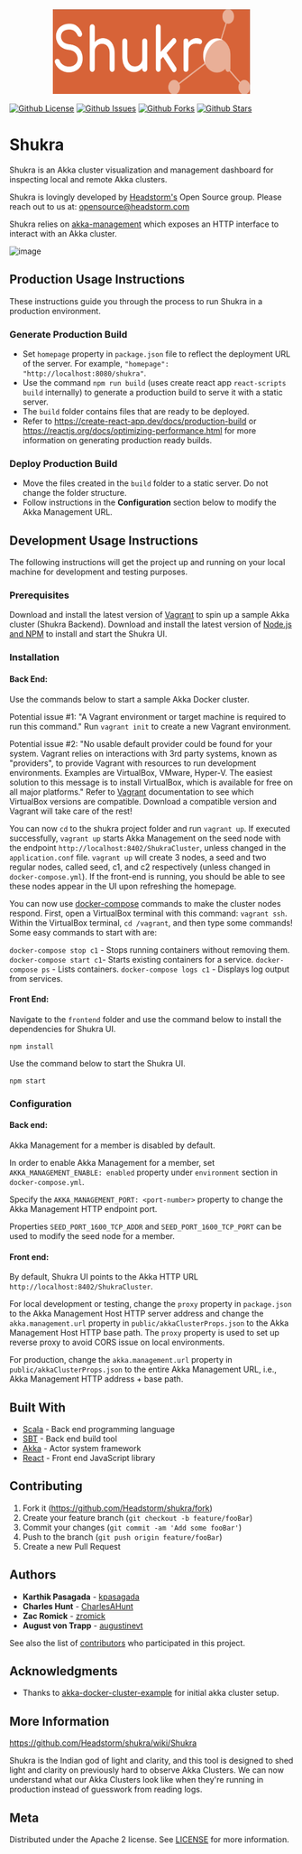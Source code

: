 <div align="center" >
    <img width="350" height="150" src="frontend/public/logo.png">
</div>

[![Github License](https://img.shields.io/github/license/Headstorm/shukra)](https://github.com/Headstorm/shukra/blob/master/LICENSE)
[![Github Issues](https://img.shields.io/github/issues/Headstorm/shukra)](https://github.com/Headstorm/shukra/issues)
[![Github Forks](https://img.shields.io/github/forks/Headstorm/shukra)](https://github.com/Headstorm/shukra/)
[![Github Stars](https://img.shields.io/github/stars/Headstorm/shukra)](https://github.com/Headstorm/shukra/)

# Shukra #

Shukra is an Akka cluster visualization and management dashboard for inspecting local and remote Akka clusters. 

Shukra is lovingly developed by [Headstorm's](https://www.headstorm.com/) Open Source group. Please reach out to us at: opensource@headstorm.com

Shukra relies on [akka-management](https://doc.akka.io/docs/akka-management/current/akka-management.html) which exposes an HTTP interface to interact with an Akka cluster.

![image](https://user-images.githubusercontent.com/915955/78514456-0eb86300-7777-11ea-85df-b6bdd4563fd7.png)

## Production Usage Instructions

These instructions guide you through the process to run Shukra in a production environment.

### Generate Production Build

* Set `homepage` property in `package.json` file to reflect the deployment URL of the server. For example, `"homepage": "http://localhost:8080/shukra"`. 
* Use the command `npm run build` (uses create react app `react-scripts build` internally) to generate a production build to serve it with a static server.
* The `build` folder contains files that are ready to be deployed. 
* Refer to https://create-react-app.dev/docs/production-build or https://reactjs.org/docs/optimizing-performance.html for more information on generating production ready builds.

### Deploy Production Build

* Move the files created in the `build` folder to a static server. Do not change the folder structure.
* Follow instructions in the **Configuration** section below to modify the Akka Management URL.

## Development Usage Instructions

The following instructions will get the project up and running on your local machine for development and testing purposes.

### Prerequisites

Download and install the latest version of [Vagrant](https://www.vagrantup.com/downloads.html) to spin up a sample Akka cluster (Shukra Backend). 
Download and install the latest version of [Node.js and NPM](https://nodejs.org/en/download/) to install and start the Shukra UI.

### Installation

#### Back End:

Use the commands below to start a sample Akka Docker cluster.

Potential issue #1:
"A Vagrant environment or target machine is required to run this command." Run ```vagrant init``` to create a new Vagrant environment.

Potential issue #2:
"No usable default provider could be found for your system. Vagrant relies on interactions with 3rd party systems, known as "providers", to provide Vagrant with resources to run development environments. Examples are VirtualBox, VMware, Hyper-V. The easiest solution to this message is to install VirtualBox, which is available for free on all major platforms."
Refer to [Vagrant](https://www.vagrantup.com/docs/virtualbox/) documentation to see which VirtualBox versions are compatible. Download a compatible version and Vagrant will take care of the rest!

You can now ```cd``` to the shukra project folder and run ```vagrant up```. If executed successfully, ```vagrant up``` starts Akka Management on the seed node with the endpoint `http://localhost:8402/ShukraCluster`, unless changed in the ```application.conf``` file. ```vagrant up``` will create 3 nodes, a seed and two regular nodes, called seed, c1, and c2 respectively (unless changed in ```docker-compose.yml```). If the front-end is running, you should be able to see these nodes appear in the UI upon refreshing the homepage.

You can now use [docker-compose](https://docs.docker.com/compose/reference/ps/) commands to make the cluster nodes respond. First, open a VirtualBox terminal with this command: ```vagrant ssh```. Within the VirtualBox terminal, ```cd /vagrant```, and then type some commands! Some easy commands to start with are:

```docker-compose stop c1``` - Stops running containers without removing them.
```docker-compose start c1```- Starts existing containers for a service.
```docker-compose ps``` - Lists containers.
```docker-compose logs c1``` - Displays log output from services.

#### Front End:

Navigate to the `frontend` folder and use the command below to install the dependencies for Shukra UI.
```
npm install
```

Use the command below to start the Shukra UI.
```
npm start
```

### Configuration

#### Back end:

Akka Management for a member is disabled by default.

In order to enable Akka Management for a member, set `AKKA_MANAGEMENT_ENABLE: enabled` property under `environment` section in `docker-compose.yml`.

Specify the `AKKA_MANAGEMENT_PORT: <port-number>` property to change the Akka Management HTTP endpoint port.

Properties `SEED_PORT_1600_TCP_ADDR` and `SEED_PORT_1600_TCP_PORT` can be used to modify the seed node for a member.

#### Front end:

By default, Shukra UI points to the Akka HTTP URL `http://localhost:8402/ShukraCluster`.

For local development or testing, change the `proxy` property in `package.json` to the Akka Management Host HTTP server address and change the `akka.management.url` property in `public/akkaClusterProps.json` to the Akka Management Host HTTP base path. The `proxy` property is used to set up reverse proxy to avoid CORS issue on local environments. 

For production, change the `akka.management.url` property in `public/akkaClusterProps.json` to the entire Akka Management URL, i.e., Akka Management HTTP address + base path.

## Built With

* [Scala](https://docs.scala-lang.org/?_ga=2.243112642.1950037817.1572011844-746476698.1572011844) - Back end programming language
* [SBT](https://www.scala-sbt.org/1.x/docs/) - Back end build tool
* [Akka](https://akka.io/docs/) - Actor system framework
* [React](https://akka.io/docs/) - Front end JavaScript library

## Contributing

1. Fork it (<https://github.com/Headstorm/shukra/fork>)
2. Create your feature branch (`git checkout -b feature/fooBar`)
3. Commit your changes (`git commit -am 'Add some fooBar'`)
4. Push to the branch (`git push origin feature/fooBar`)
5. Create a new Pull Request

## Authors

* **Karthik Pasagada** - [kpasagada](https://github.com/kpasagada)
* **Charles Hunt** - [CharlesAHunt](https://github.com/CharlesAHunt)
* **Zac Romick** - [zromick](https://github.com/zromick)
* **August von Trapp** - [augustinevt](https://github.com/augustinevt)

See also the list of [contributors](https://github.com/Headstorm/shukra/graphs/contributors) who participated in this project.

## Acknowledgments

* Thanks to [akka-docker-cluster-example](https://github.com/akka/akka-sample-cluster-docker-compose-scala) for initial akka cluster setup.

## More Information

https://github.com/Headstorm/shukra/wiki/Shukra

Shukra is the Indian god of light and clarity, and this tool is designed to shed light and clarity on previously hard to observe Akka Clusters. We can now understand what our Akka Clusters look like when they're running in production instead of guesswork from reading logs.

## Meta

Distributed under the Apache 2 license. See [LICENSE](LICENSE) for more information.
